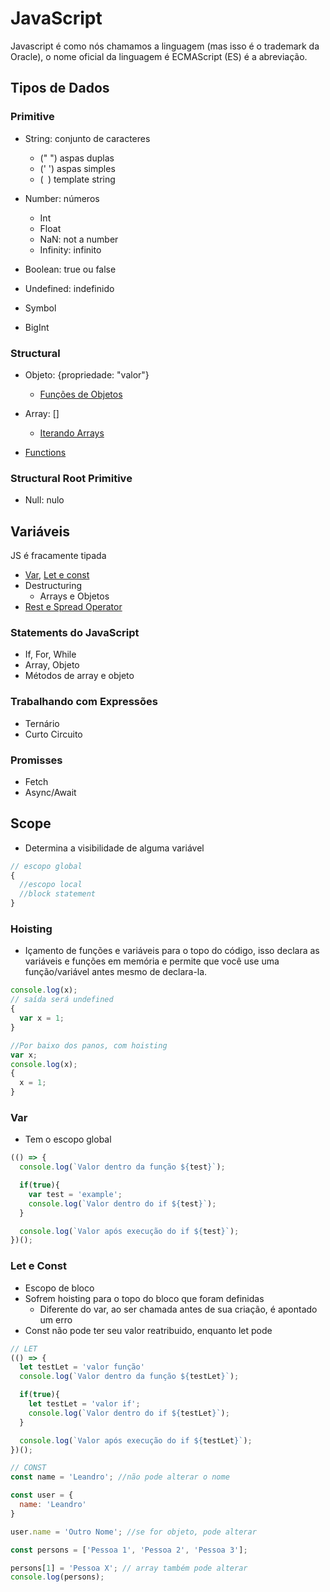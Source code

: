 # JavaScript
Javascript é como nós chamamos a linguagem (mas isso é o trademark da Oracle), o nome oficial da linguagem é ECMAScript (ES) é a abreviação.

## Tipos de Dados

### Primitive
- String: conjunto de caracteres
  - (" ") aspas duplas
  - (' ') aspas simples
  - (` `) template string

- Number: números
  - Int
  - Float
  - NaN: not a number
  - Infinity: infinito

- Boolean: true ou false

- Undefined: indefinido

- Symbol

- BigInt

### Structural
- Objeto: {propriedade: "valor"}
  - [Funções de Objetos]()

- Array: []
  - [Iterando Arrays]()

- [Functions](functions.md)

### Structural Root Primitive
- Null: nulo

## Variáveis
JS é fracamente tipada
- [Var](#var), [Let e const](#Let-e-Const)
- Destructuring
  - Arrays e Objetos
- [Rest e Spread Operator](rest-spread-operator.md)

### Statements do JavaScript
  - If, For, While
  - Array, Objeto
  - Métodos de array e objeto

### Trabalhando com Expressões
- Ternário
- Curto Circuito

### Promisses
  - Fetch
  - Async/Await

## Scope
- Determina a visibilidade de alguma variável
```js
// escopo global
{
  //escopo local
  //block statement
}
```

### Hoisting
  - Içamento de funções e variáveis para o topo do código, isso declara as variáveis e funções em memória e permite que você use uma função/variável antes mesmo de declara-la.

```js
console.log(x);
// saída será undefined
{
  var x = 1;
}

//Por baixo dos panos, com hoisting
var x;
console.log(x);
{
  x = 1;
}
```

### Var
- Tem o escopo global

```js
(() => {
  console.log(`Valor dentro da função ${test}`);

  if(true){
    var test = 'example';
    console.log(`Valor dentro do if ${test}`);
  }

  console.log(`Valor após execução do if ${test}`);
})();
```

### Let e Const
- Escopo de bloco
- Sofrem hoisting para o topo do bloco que foram definidas
  - Diferente do var, ao ser chamada antes de sua criação, é apontado um erro
- Const não pode ter seu valor reatribuido, enquanto let pode

```js
// LET
(() => {
  let testLet = 'valor função'
  console.log(`Valor dentro da função ${testLet}`);

  if(true){
    let testLet = 'valor if';
    console.log(`Valor dentro do if ${testLet}`);
  }

  console.log(`Valor após execução do if ${testLet}`);
})();

// CONST
const name = 'Leandro'; //não pode alterar o nome

const user = {
  name: 'Leandro'
}

user.name = 'Outro Nome'; //se for objeto, pode alterar

const persons = ['Pessoa 1', 'Pessoa 2', 'Pessoa 3'];

persons[1] = 'Pessoa X'; // array também pode alterar
console.log(persons);
```